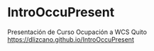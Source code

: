 # IntroOccuPresent
Presentación de Curso Ocupación a WCS Quito
https://dlizcano.github.io/IntroOccuPresent
